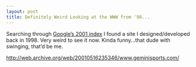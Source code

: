```yaml
---
layout: post
title: Definitely Weird Looking at the WWW from '98...
---
```


Searching through [Google’s 2001
index](http://www.google.com/search2001.html) I found a site I
designed/developed back in 1998. Very weird to see it now. Kinda
funny…that dude with swinging, that’d be me.

<http://web.archive.org/web/20010516235346/www.geminisports.com/>
